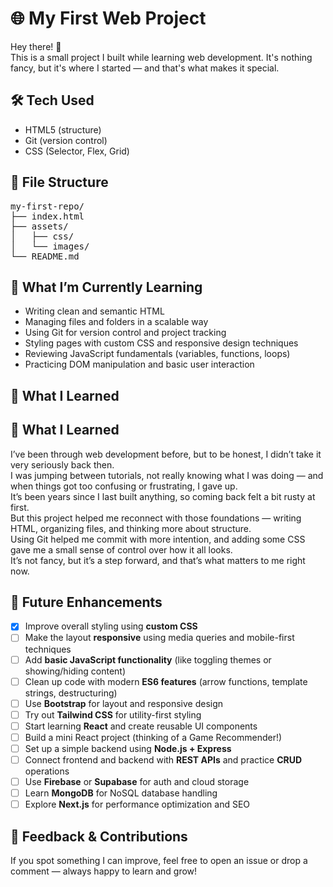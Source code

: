 # 🌐 My First Web Project

Hey there! 🙌  
This is a small project I built while learning web development. It's nothing fancy, but it's where I started — and that's what makes it special.

## 🛠 Tech Used

- HTML5 (structure)
- Git (version control)
- CSS (Selector, Flex, Grid)

## 📄 File Structure
<pre>
my-first-repo/
├── index.html
├── assets/
│   ├── css/
│   └── images/
└── README.md
</pre>

## 🌱 What I’m Currently Learning

- Writing clean and semantic HTML
- Managing files and folders in a scalable way
- Using Git for version control and project tracking
- Styling pages with custom CSS and responsive design techniques
- Reviewing JavaScript fundamentals (variables, functions, loops)
- Practicing DOM manipulation and basic user interaction

## 📝 What I Learned

## 📝 What I Learned

I’ve been through web development before, but to be honest, I didn’t take it very seriously back then.  
I was jumping between tutorials, not really knowing what I was doing — and when things got too confusing or frustrating, I gave up.  
It’s been years since I last built anything, so coming back felt a bit rusty at first.  
But this project helped me reconnect with those foundations — writing HTML, organizing files, and thinking more about structure.  
Using Git helped me commit with more intention, and adding some CSS gave me a small sense of control over how it all looks.  
It’s not fancy, but it’s a step forward, and that’s what matters to me right now.


## 🚧 Future Enhancements

- [x] Improve overall styling using **custom CSS**
- [ ] Make the layout **responsive** using media queries and mobile-first techniques
- [ ] Add **basic JavaScript functionality** (like toggling themes or showing/hiding content)  
- [ ] Clean up code with modern **ES6 features** (arrow functions, template strings, destructuring)  
- [ ] Use **Bootstrap** for layout and responsive design  
- [ ] Try out **Tailwind CSS** for utility-first styling  
- [ ] Start learning **React** and create reusable UI components  
- [ ] Build a mini React project (thinking of a Game Recommender!)  
- [ ] Set up a simple backend using **Node.js + Express**  
- [ ] Connect frontend and backend with **REST APIs** and practice **CRUD** operations  
- [ ] Use **Firebase** or **Supabase** for auth and cloud storage  
- [ ] Learn **MongoDB** for NoSQL database handling  
- [ ] Explore **Next.js** for performance optimization and SEO 

## 💬 Feedback & Contributions

If you spot something I can improve, feel free to open an issue or drop a comment — always happy to learn and grow!